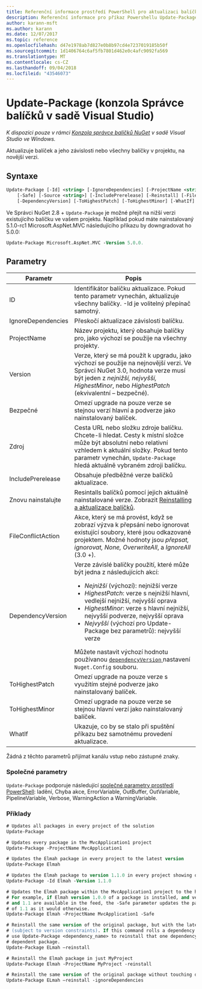 ```yaml
---
title: Referenční informace prostředí PowerShell pro aktualizaci balíčku NuGet
description: Referenční informace pro příkaz Powershellu Update-Package v konzole Správce balíčků NuGet v sadě Visual Studio.
author: karann-msft
ms.author: karann
ms.date: 12/07/2017
ms.topic: reference
ms.openlocfilehash: d47e1978ab7d827e0b8b97cd4e7237019185b50f
ms.sourcegitcommit: 1d1406764c6af5fb7801d462e0c4afc9092fa569
ms.translationtype: MT
ms.contentlocale: cs-CZ
ms.lasthandoff: 09/04/2018
ms.locfileid: "43546073"
---
```

# <a name="update-package-package-manager-console-in-visual-studio"></a>Update-Package (konzola Správce balíčků v sadě Visual Studio)

*K dispozici pouze v rámci [Konzola správce balíčků NuGet](package-manager-console.md) v sadě Visual Studio ve Windows.*

Aktualizuje balíček a jeho závislosti nebo všechny balíčky v projektu, na novější verzi.

## <a name="syntax"></a>Syntaxe

```ps
Update-Package [-Id] <string> [-IgnoreDependencies] [-ProjectName <string>] [-Version <string>]
    [-Safe] [-Source <string>] [-IncludePrerelease] [-Reinstall] [-FileConflictAction]
    [-DependencyVersion] [-ToHighestPatch] [-ToHighestMinor] [-WhatIf] [<CommonParameters>]
```

Ve Správci NuGet 2.8 + `Update-Package` je možné přejít na nižší verzi existujícího balíčku ve vašem projektu. Například pokud máte nainstalovaný 5.1.0-rc1 Microsoft.AspNet.MVC následujícího příkazu by downgradovat ho 5.0.0:

```ps
Update-Package Microsoft.AspNet.MVC -Version 5.0.0.
```

## <a name="parameters"></a>Parametry

|  Parametr | Popis |
| --- | --- |
| ID | Identifikátor balíčku aktualizace. Pokud tento parametr vynechán, aktualizuje všechny balíčky. -Id je volitelný přepínač samotný. |
| IgnoreDependencies | Přeskočí aktualizace závislosti balíčku. |
| ProjectName | Název projektu, který obsahuje balíčky pro, jako výchozí se použije na všechny projekty. |
| Version | Verze, který se má použít k upgradu, jako výchozí se použije na nejnovější verzi. Ve Správci NuGet 3.0, hodnota verze musí být jeden z *nejnižší, nejvyšší, HighestMinor*, nebo *HighestPatch* (ekvivalentní – bezpečné). |
| Bezpečné | Omezí upgrade na pouze verze se stejnou verzí hlavní a podverze jako nainstalovaný balíček. |
| Zdroj | Cesta URL nebo složku zdroje balíčku. Chcete-li hledat. Cesty k místní složce může být absolutní nebo relativní vzhledem k aktuální složky. Pokud tento parametr vynechán, `Update-Package` hledá aktuálně vybraném zdroji balíčku. |
| IncludePrerelease | Obsahuje předběžné verze balíčků aktualizace. |
| Znovu nainstalujte | Resintalls balíčků pomocí jejich aktuálně nainstalované verze. Zobrazit [Reinstalling a aktualizace balíčků](../consume-packages/reinstalling-and-updating-packages.md). |
| FileConflictAction | Akce, který se má provést, když se zobrazí výzva k přepsání nebo ignorovat existující soubory, které jsou odkazované projektem. Možné hodnoty jsou *přepsat, ignorovat, None, OverwriteAll*, a *IgnoreAll* (3.0 +). |
| DependencyVersion | Verze závislé balíčky použití, které může být jedna z následujících akcí:<br/><ul><li>*Nejnižší* (výchozí): nejnižší verze</li><li>*HighestPatch*: verze s nejnižší hlavní, vedlejší nejnižší, nejvyšší oprava</li><li>*HighestMinor*: verze s hlavní nejnižší, nejvyšší podverze, nejvyšší oprava</li><li>*Nejvyšší* (výchozí pro Update-Package bez parametrů): nejvyšší verze</li></ul>Můžete nastavit výchozí hodnotu používanou [ `dependencyVersion` ](../reference/nuget-config-file.md#config-section) nastavení `Nuget.Config` souboru. |
| ToHighestPatch | Omezí upgrade na pouze verze s využitím stejné podverze jako nainstalovaný balíček. |
| ToHighestMinor | Omezí upgrade na pouze verze se stejnou hlavní verzí jako nainstalovaný balíček. |
| WhatIf | Ukazuje, co by se stalo při spuštění příkazu bez samotnému provedení aktualizace. |

Žádná z těchto parametrů přijímat kanálu vstup nebo zástupné znaky.

### <a name="common-parameters"></a>Společné parametry

`Update-Package` podporuje následující [společné parametry prostředí PowerShell](http://go.microsoft.com/fwlink/?LinkID=113216): ladění, Chyba akce, ErrorVariable, OutBuffer, OutVariable, PipelineVariable, Verbose, WarningAction a WarningVariable.

### <a name="examples"></a>Příklady

```ps
# Updates all packages in every project of the solution
Update-Package

# Updates every package in the MvcApplication1 project
Update-Package -ProjectName MvcApplication1

# Updates the Elmah package in every project to the latest version
Update-Package Elmah

# Updates the Elmah package to version 1.1.0 in every project showing optional -Id usage
Update-Package -Id Elmah -Version 1.1.0

# Updates the Elmah package within the MvcApplication1 project to the highest "safe" version.
# For example, if Elmah version 1.0.0 of a package is installed, and versions 1.0.1, 1.0.2,
# and 1.1 are available in the feed, the -Safe parameter updates the package to 1.0.2 instead
# of 1.1 as it would otherwise.
Update-Package Elmah -ProjectName MvcApplication1 -Safe

# Reinstall the same version of the original package, but with the latest version of dependencies
# (subject to version constraints). If this command rolls a dependency back to an earlier version,
# use Update-Package <dependency_name> to reinstall that one dependency without affecting the
# dependent package.
Update-Package ELmah –reinstall 

# Reinstall the Elmah package in just MyProject
Update-Package Elmah -ProjectName MyProject -reinstall

# Reinstall the same version of the original package without touching dependencies.
Update-Package ELmah –reinstall -ignoreDependencies
```
